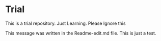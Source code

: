 # Trial
This is a trial repository. Just Learning. Please Ignore this

This message was written in the Readme-edit.md file. This is just a test.
